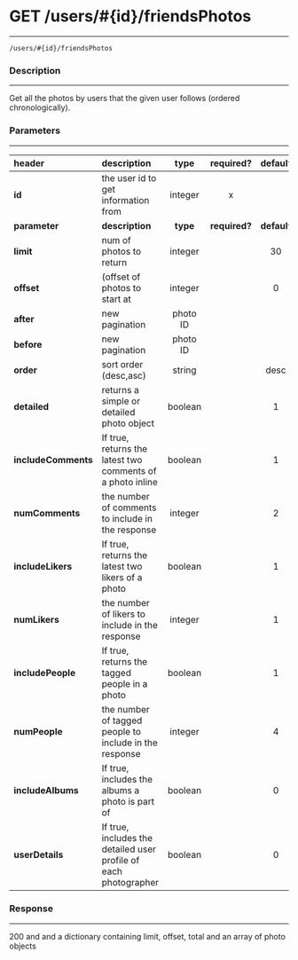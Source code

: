 # GET /users/#{id}/friendsPhotos 
***
`/users/#{id}/friendsPhotos`

### Description
***
Get all the photos by users that the given user follows (ordered chronologically).

### Parameters
***

|header| description| type |required? |default|
|:---------|:--------------|:----------:|:------------:|:------------:|
|**id**|the user id to get information from|integer|x||
|**parameter**| **description**| **type** |**required?** |**default**|
|**limit**|num of photos to return|integer||30|
|**offset**|(offset of photos to start at|integer||0|
|**after**|new pagination|photo ID|||
|**before**|new pagination|photo ID|||
|**order**|sort order (desc,asc)|string||desc|
|**detailed**|returns a simple or detailed photo object|boolean||1|
|**includeComments**|If true, returns the latest two comments of a photo inline|boolean||1|
|**numComments**|the number of comments to include in the response|integer||2|
|**includeLikers**|If true, returns the latest two likers of a photo|boolean||1|
|**numLikers**|the number of likers to include in the response|integer||1|
|**includePeople**|If true, returns the tagged people in a photo|boolean||1|
|**numPeople**|the number of tagged people to include in the response|integer||4|
|**includeAlbums**|If true, includes the albums a photo is part of|boolean||0|
|**userDetails**|If true, includes the detailed user profile of each photographer|boolean||0|


### Response
***

200 and and a dictionary containing limit, offset, total and an array of photo objects
